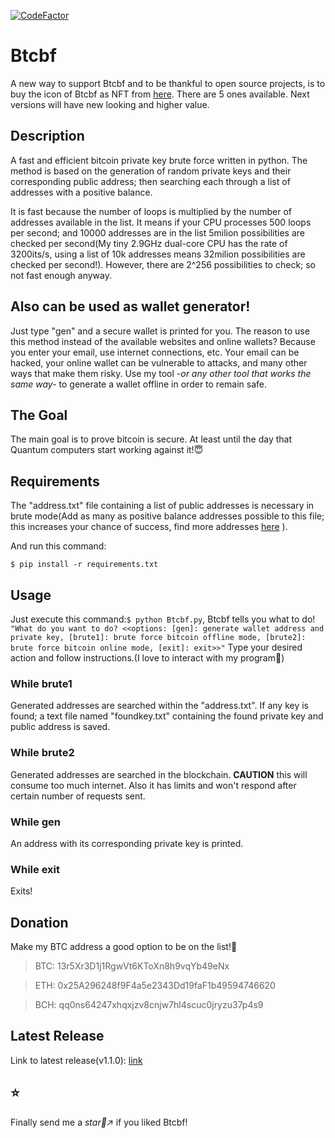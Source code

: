    [![CodeFactor](https://www.codefactor.io/repository/github/vlnahp/btcbf/badge/main)](https://www.codefactor.io/repository/github/vlnahp/btcbf/overview/main)
   
# Btcbf                                                                
A new way to support Btcbf and to be thankful to open source projects, is to buy the icon of Btcbf as NFT from [here](https://opensea.io/assets/matic/0x2953399124f0cbb46d2cbacd8a89cf0599974963/29326638034131043689181811786030646451603799113214635741285531928455660175365/). There are 5 ones available. Next versions will have new looking and higher value.
## **Description**

A fast and efficient bitcoin private key brute force written in python. The method is based on the generation of random private keys and their corresponding public address; then searching each through a list of addresses with a positive balance.

It is fast because the number of loops is multiplied by the number of addresses available in the list. It means if your CPU processes 500 loops per second; and 10000 addresses are in the list 5milion possibilities are checked per second(My tiny 2.9GHz dual-core CPU has the rate of 3200its/s, using a list of 10k addresses means 32milion possibilities are checked per second!). However, there are 2^256 possibilities to check; so not fast enough anyway.

## **Also can be used as wallet generator!**

Just type "gen" and a secure wallet is printed for you. The reason to use this method instead of the available websites and online wallets? Because you enter your email, use internet connections, etc. Your email can be hacked, your online wallet can be vulnerable to attacks, and many other ways that make them risky. Use my tool *-or any other tool that works the same way-* to generate a wallet offline in order to remain safe.   

## The Goal
The main goal is to prove bitcoin is secure. At least until the day that Quantum computers start working against it!:innocent:

## **Requirements**

  The "address.txt" file containing a list of public addresses is necessary in brute mode(Add as many as positive balance addresses possible to this file; this increases your chance of success, find more addresses [here](https://bitinfocharts.com/top-100-richest-bitcoin-addresses.html) ).

And run this command:

```$ pip install -r requirements.txt```  


## **Usage**
Just execute this command:`$ python Btcbf.py`, Btcbf tells you what to do!
`"What do you want to do? <<options: [gen]: generate wallet address and private key, [brute1]: brute force bitcoin offline mode, [brute2]: brute force bitcoin online mode, [exit]: exit>>"` Type your desired action and follow instructions.(I love to interact with my program🙂)

### While brute1
Generated addresses are searched within the "address.txt". If any key is found; a text file named "foundkey.txt" containing the found private key and public address is saved.

### While brute2
Generated addresses are searched in the blockchain. **CAUTION** this will consume too much internet. Also it has limits and won't respond after certain number of requests sent.

### While gen
An address with its corresponding private key is printed.

### While exit
Exits!

## **Donation**

Make my BTC address a good option to be on the list!:cowboy_hat_face:


>BTC: 13r5Xr3D1j1RgwVt6KToXn8h9vqYb49eNx

>ETH: 0x25A296248f9F4a5e2343Dd19faF1b49594746620

>BCH: qq0ns64247xhqxjzv8cnjw7hl4scuc0jryzu37p4s9


## Latest Release
Link to latest release(v1.1.0): [link](https://github.com/vlnahp/Btcbf/releases/download/v1.2.1/Btcbf-windows64-v.1.2.0.tar.xz)

## :star:
Finally send me a _star:star2::arrow_upper_right:_ if you liked Btcbf!
